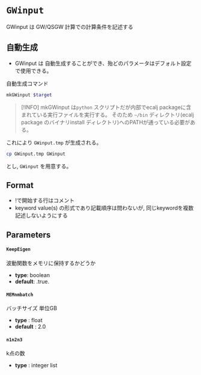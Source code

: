 # `GWinput`

GWinput は GW/QSGW 計算での計算条件を記述する

## 自動生成
- GWinput は 自動生成することができ、殆どのパラメータはデフォルト設定で使用できる。

自動生成コマンド
```bash
mkGWinput $target 
```
> [!INFO]
> mkGWinput は`python` スクリプトだが内部でecalj packageに含まれている実行ファイルを実行する。
> そのため `~/bin` ディレクトリ(ecalj package のバイナリinstall ディレクトリ)へのPATHが通っている必要がある。

これにより `GWinput.tmp` が生成される。

```bash
cp GWinput.tmp GWinput
```
とし, `GWinput` を用意する。


## Format
- !で開始する行はコメント
- keyword  value(s) の形式であり記載順序は問わないが, 同じkeywordを複数記述しないようにする

## Parameters

#### `KeepEigen`  
波動関数をメモリに保持するかどうか
- **type**: boolean
- **default**: .true.

#### `MEMnmbatch`
バッチサイズ 単位GB
- **type** : float
- **default** : 2.0

#### `n1n2n3`
k点の数
- **type** : integer list
